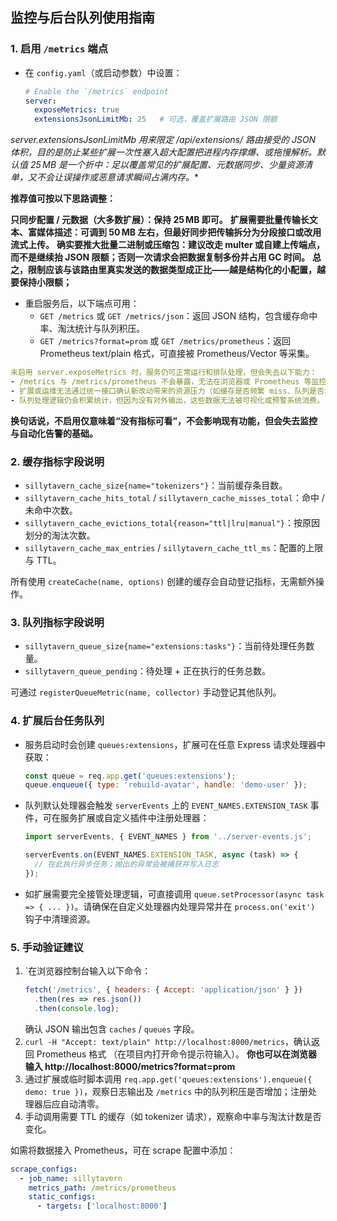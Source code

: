 ## 监控与后台队列使用指南

### 1. 启用 `/metrics` 端点

- 在 `config.yaml`（或启动参数）中设置：

  ```yaml
  # Enable the `/metrics` endpoint
  server:
    exposeMetrics: true
    extensionsJsonLimitMb: 25   # 可选，覆盖扩展路由 JSON 限额
  ```

**server.extensionsJsonLimitMb 用来限定 /api/extensions/* 路由接受的 JSON 体积，目的是防止某些扩展一次性塞入超大配置把进程内存撑爆、或拖慢解析。默认值 25 MB 是一个折中：足以覆盖常见的扩展配置、元数据同步、少量资源清单，又不会让误操作或恶意请求瞬间占满内存。**

**推荐值可按以下思路调整：**

**只同步配置 / 元数据（大多数扩展）：保持 25 MB 即可。**
**扩展需要批量传输长文本、富媒体描述：可调到 50 MB 左右，但最好同步把传输拆分为分段接口或改用流式上传。**
**确实要推大批量二进制或压缩包：建议改走 multer 或自建上传端点，而不是继续抬 JSON 限额；否则一次请求会把数据复制多份并占用 GC 时间。**
**总之，限制应该与该路由里真实发送的数据类型成正比——越是结构化的小配置，越要保持小限额；**

- 重启服务后，以下端点可用：
  - `GET /metrics` 或 `GET /metrics/json`：返回 JSON 结构，包含缓存命中率、淘汰统计与队列积压。
  - `GET /metrics?format=prom` 或 `GET /metrics/prometheus`：返回 Prometheus text/plain 格式，可直接被 Prometheus/Vector 等采集。

```yaml
未启用 server.exposeMetrics 时，服务仍可正常运行和排队处理，但会失去以下能力：
- /metrics 与 /metrics/prometheus 不会暴露，无法在浏览器或 Prometheus 等监控系统中查看缓存命中率、淘汰次数、后台队列积压等指标。
- 扩展或运维无法通过统一接口确认新改动带来的资源压力（如缓存是否频繁 miss、队列是否堆满），需要手动查日志或使用自建脚本，排障成本更高。
- 队列处理逻辑仍会积累统计，但因为没有对外输出，这些数据无法被可视化或预警系统消费。
```
**换句话说，不启用仅意味着“没有指标可看”，不会影响现有功能，但会失去监控与自动化告警的基础。**


### 2. 缓存指标字段说明

- `sillytavern_cache_size{name="tokenizers"}`：当前缓存条目数。
- `sillytavern_cache_hits_total` / `sillytavern_cache_misses_total`：命中 / 未命中次数。
- `sillytavern_cache_evictions_total{reason="ttl|lru|manual"}`：按原因划分的淘汰次数。
- `sillytavern_cache_max_entries` / `sillytavern_cache_ttl_ms`：配置的上限与 TTL。

所有使用 `createCache(name, options)` 创建的缓存会自动登记指标，无需额外操作。

### 3. 队列指标字段说明

- `sillytavern_queue_size{name="extensions:tasks"}`：当前待处理任务数量。
- `sillytavern_queue_pending`：待处理 + 正在执行的任务总数。

可通过 `registerQueueMetric(name, collector)` 手动登记其他队列。

### 4. 扩展后台任务队列

- 服务启动时会创建 `queues:extensions`，扩展可在任意 Express 请求处理器中获取：

  ```js
  const queue = req.app.get('queues:extensions');
  queue.enqueue({ type: 'rebuild-avatar', handle: 'demo-user' });
  ```

- 队列默认处理器会触发 `serverEvents` 上的 `EVENT_NAMES.EXTENSION_TASK` 事件，可在服务扩展或自定义插件中注册处理器：

  ```js
  import serverEvents, { EVENT_NAMES } from '../server-events.js';

  serverEvents.on(EVENT_NAMES.EXTENSION_TASK, async (task) => {
    // 在此执行异步任务；抛出的异常会被捕获并写入日志
  });
  ```

- 如扩展需要完全接管处理逻辑，可直接调用 `queue.setProcessor(async task => { ... })`。请确保在自定义处理器内处理异常并在 `process.on('exit')` 钩子中清理资源。

### 5. 手动验证建议

1. `在浏览器控制台输入以下命令：
   ```js
   fetch('/metrics', { headers: { Accept: 'application/json' } })
     .then(res => res.json())
     .then(console.log);
   ```
   确认 JSON 输出包含 `caches` / `queues` 字段。
2. `curl -H "Accept: text/plain" http://localhost:8000/metrics`，确认返回 Prometheus 格式 （在项目内打开命令提示符输入）。
**你也可以在浏览器输入 http://localhost:8000/metrics?format=prom**
3. 通过扩展或临时脚本调用 `req.app.get('queues:extensions').enqueue({ demo: true })`，观察日志输出及 `/metrics` 中的队列积压是否增加；注册处理器后应自动清零。
4. 手动调用需要 TTL 的缓存（如 tokenizer 请求），观察命中率与淘汰计数是否变化。

如需将数据接入 Prometheus，可在 scrape 配置中添加：

```yaml
scrape_configs:
  - job_name: sillytavern
    metrics_path: /metrics/prometheus
    static_configs:
      - targets: ['localhost:8000']
```
